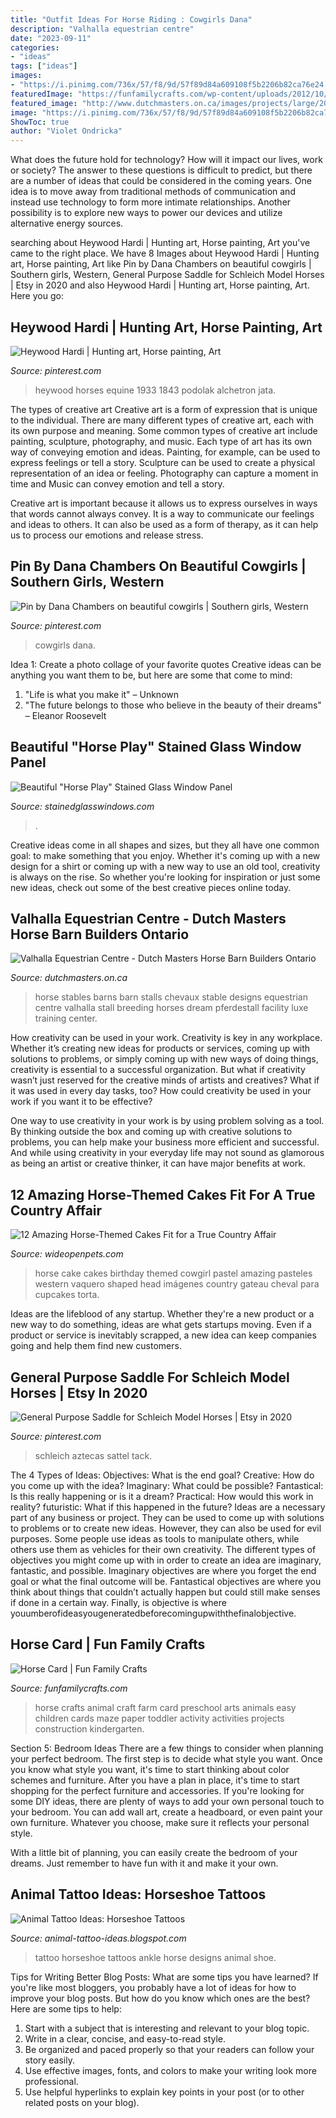 ```yaml
---
title: "Outfit Ideas For Horse Riding : Cowgirls Dana"
description: "Valhalla equestrian centre"
date: "2023-09-11"
categories:
- "ideas"
tags: ["ideas"]
images:
- "https://i.pinimg.com/736x/57/f8/9d/57f89d84a609108f5b2206b82ca76e24.jpg"
featuredImage: "https://funfamilycrafts.com/wp-content/uploads/2012/10/P1040305.jpg"
featured_image: "http://www.dutchmasters.on.ca/images/projects/large/2016-04-27-12-53-05-of1h100920p1010593.jpg"
image: "https://i.pinimg.com/736x/57/f8/9d/57f89d84a609108f5b2206b82ca76e24.jpg"
ShowToc: true
author: "Violet Ondricka"
---
```



What does the future hold for technology? How will it impact our lives, work or society? The answer to these questions is difficult to predict, but there are a number of ideas that could be considered in the coming years. One idea is to move away from traditional methods of communication and instead use technology to form more intimate relationships. Another possibility is to explore new ways to power our devices and utilize alternative energy sources.

	

		
searching about Heywood Hardi | Hunting art, Horse painting, Art you've came to the right place. We have 8 Images about Heywood Hardi | Hunting art, Horse painting, Art like Pin by Dana Chambers on beautiful cowgirls | Southern girls, Western, General Purpose Saddle for Schleich Model Horses | Etsy in 2020 and also Heywood Hardi | Hunting art, Horse painting, Art. Here you go:
		
    
## Heywood Hardi | Hunting Art, Horse Painting, Art

<img loading=lazy src="https://i.pinimg.com/736x/a9/06/60/a90660e2149106fefc71a51256df60cc.jpg" onerror="this.onerror=null;this.src='https://tse4.mm.bing.net/th?id=OIP.PlTOezI8fUay34B6uBVAlwHaKK&amp;pid=15.1';" alt="Heywood Hardi | Hunting art, Horse painting, Art">

_Source: pinterest.com_

>heywood horses equine 1933 1843 podolak alchetron jata. 

	

The types of creative art
Creative art is a form of expression that is unique to the individual. There are many different types of creative art, each with its own purpose and meaning.
Some common types of creative art include painting, sculpture, photography, and music. Each type of art has its own way of conveying emotion and ideas. Painting, for example, can be used to express feelings or tell a story. Sculpture can be used to create a physical representation of an idea or feeling. Photography can capture a moment in time and Music can convey emotion and tell a story.

Creative art is important because it allows us to express ourselves in ways that words cannot always convey. It is a way to communicate our feelings and ideas to others. It can also be used as a form of therapy, as it can help us to process our emotions and release stress.

    
## Pin By Dana Chambers On Beautiful Cowgirls | Southern Girls, Western

<img loading=lazy src="https://i.pinimg.com/736x/52/9e/04/529e048d835b50a99e06b4a8cdc32fb4.jpg" onerror="this.onerror=null;this.src='https://tse2.mm.bing.net/th?id=OIP.nHph1waK9fyv671SmqvR9QHaHW&amp;pid=15.1';" alt="Pin by Dana Chambers on beautiful cowgirls | Southern girls, Western">

_Source: pinterest.com_

>cowgirls dana. 

	

Idea 1: Create a photo collage of your favorite quotes
Creative ideas can be anything you want them to be, but here are some that come to mind: 

1. "Life is what you make it" – Unknown
2. "The future belongs to those who believe in the beauty of their dreams" – Eleanor Roosevelt

    
## Beautiful &quot;Horse Play&quot; Stained Glass Window Panel

<img loading=lazy src="https://www.stainedglasswindows.com/wp-content/uploads/2019/05/horse2-1024x768.jpg" onerror="this.onerror=null;this.src='https://tse2.mm.bing.net/th?id=OIP.BeBZzqINLbPE3VFl1rGYGwHaFj&amp;pid=15.1';" alt="Beautiful &quot;Horse Play&quot; Stained Glass Window Panel">

_Source: stainedglasswindows.com_

>. 

	

Creative ideas come in all shapes and sizes, but they all have one common goal: to make something that you enjoy. Whether it's coming up with a new design for a shirt or coming up with a new way to use an old tool, creativity is always on the rise. So whether you're looking for inspiration or just some new ideas, check out some of the best creative pieces online today.

    
## Valhalla Equestrian Centre - Dutch Masters Horse Barn Builders Ontario

<img loading=lazy src="http://www.dutchmasters.on.ca/images/projects/large/2016-04-27-12-53-05-of1h100920p1010593.jpg" onerror="this.onerror=null;this.src='https://tse1.mm.bing.net/th?id=OIP.jJPthyhHwqFKpQZFYdwLbwHaFj&amp;pid=15.1';" alt="Valhalla Equestrian Centre - Dutch Masters Horse Barn Builders Ontario">

_Source: dutchmasters.on.ca_

>horse stables barns barn stalls chevaux stable designs equestrian centre valhalla stall breeding horses dream pferdestall facility luxe training center. 

	

How creativity can be used in your work.
Creativity is key in any workplace. Whether it’s creating new ideas for products or services, coming up with solutions to problems, or simply coming up with new ways of doing things, creativity is essential to a successful organization.
But what if creativity wasn’t just reserved for the creative minds of artists and creatives? What if it was used in every day tasks, too? How could creativity be used in your work if you want it to be effective?

One way to use creativity in your work is by using problem solving as a tool. By thinking outside the box and coming up with creative solutions to problems, you can help make your business more efficient and successful. And while using creativity in your everyday life may not sound as glamorous as being an artist or creative thinker, it can have major benefits at work.

    
## 12 Amazing Horse-Themed Cakes Fit For A True Country Affair

<img loading=lazy src="http://cdn0.wideopenpets.com/wp-content/uploads/2016/04/cake-6.jpg" onerror="this.onerror=null;this.src='https://tse4.mm.bing.net/th?id=OIP.8i_IXbEJwHQret4E8qluGwHaJ4&amp;pid=15.1';" alt="12 Amazing Horse-Themed Cakes Fit for a True Country Affair">

_Source: wideopenpets.com_

>horse cake cakes birthday themed cowgirl pastel amazing pasteles western vaquero shaped head imágenes country gateau cheval para cupcakes torta. 

	

Ideas are the lifeblood of any startup. Whether they're a new product or a new way to do something, ideas are what gets startups moving. Even if a product or service is inevitably scrapped, a new idea can keep companies going and help them find new customers.

    
## General Purpose Saddle For Schleich Model Horses | Etsy In 2020

<img loading=lazy src="https://i.pinimg.com/736x/57/f8/9d/57f89d84a609108f5b2206b82ca76e24.jpg" onerror="this.onerror=null;this.src='https://tse3.mm.bing.net/th?id=OIP.S1jVBIC-y1pTxUNJ50d5xAHaIG&amp;pid=15.1';" alt="General Purpose Saddle for Schleich Model Horses | Etsy in 2020">

_Source: pinterest.com_

>schleich aztecas sattel tack. 

	

The 4 Types of Ideas: Objectives: What is the end goal? Creative: How do you come up with the idea? Imaginary: What could be possible? Fantastical: Is this really happening or is it a dream? Practical: How would this work in reality? futuristic: What if this happened in the future?
Ideas are a necessary part of any business or project. They can be used to come up with solutions to problems or to create new ideas. However, they can also be used for evil purposes. Some people use ideas as tools to manipulate others, while others use them as vehicles for their own creativity. 
The different types of objectives you might come up with in order to create an idea are imaginary, fantastic, and possible. Imaginary objectives are where you forget the end goal or what the final outcome will be. Fantastical objectives are where you think about things that couldn’t actually happen but could still make senses if done in a certain way. Finally, is objective is where youumberofideasyougeneratedbeforecomingupwiththefinalobjective.

    
## Horse Card | Fun Family Crafts

<img loading=lazy src="https://funfamilycrafts.com/wp-content/uploads/2012/10/P1040305.jpg" onerror="this.onerror=null;this.src='https://tse2.mm.bing.net/th?id=OIP.aT8LHBeW-9Io20S2zR3-rQHaFj&amp;pid=15.1';" alt="Horse Card | Fun Family Crafts">

_Source: funfamilycrafts.com_

>horse crafts animal craft farm card preschool arts animals easy children cards maze paper toddler activity activities projects construction kindergarten. 

	

Section 5: Bedroom Ideas
There are a few things to consider when planning your perfect bedroom. The first step is to decide what style you want. Once you know what style you want, it's time to start thinking about color schemes and furniture. After you have a plan in place, it's time to start shopping for the perfect furniture and accessories.
If you're looking for some DIY ideas, there are plenty of ways to add your own personal touch to your bedroom. You can add wall art, create a headboard, or even paint your own furniture. Whatever you choose, make sure it reflects your personal style.

With a little bit of planning, you can easily create the bedroom of your dreams. Just remember to have fun with it and make it your own.

    
## Animal Tattoo Ideas: Horseshoe Tattoos

<img loading=lazy src="http://2.bp.blogspot.com/-4EXBIbPe2D4/UQU1qF4lKjI/AAAAAAAAAqo/UlMV_sN1Zi8/s1600/horseshoe_tattoo_21.jpg" onerror="this.onerror=null;this.src='https://tse1.mm.bing.net/th?id=OIP.Z0libkU0v6eq1bnYfl3MdgAAAA&amp;pid=15.1';" alt="Animal Tattoo Ideas: Horseshoe Tattoos">

_Source: animal-tattoo-ideas.blogspot.com_

>tattoo horseshoe tattoos ankle horse designs animal shoe. 

	

Tips for Writing Better Blog Posts: What are some tips you have learned?
If you're like most bloggers, you probably have a lot of ideas for how to improve your blog posts. But how do you know which ones are the best? Here are some tips to help:
1. Start with a subject that is interesting and relevant to your blog topic.
2. Write in a clear, concise, and easy-to-read style.
3. Be organized and paced properly so that your readers can follow your story easily.
4. Use effective images, fonts, and colors to make your writing look more professional.
5. Use helpful hyperlinks to explain key points in your post (or to other related posts on your blog).

